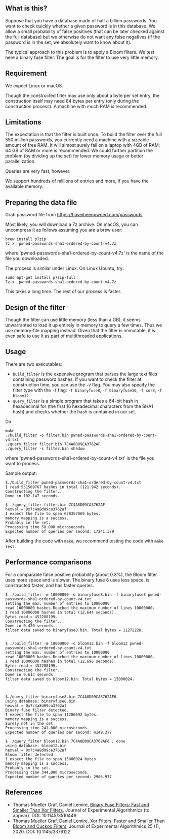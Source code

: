 
## What is this?

Suppose that you have a database made of half a billion passwords. You want to check quickly whether a given password is in this database. We allow a small probability of false positives (that can be later checked against the full database) but we otherwise do not want any false negatives (if the password is in the set, we absolutely want to know about it).

The typical approach to this problem is to apply a Bloom filters. We test here a binary fuse filter. The goal is for the filter to use very little memory.


## Requirement


We expect Linux or macOS.

Though the constructed filter may use only about a byte per set entry, the construction itself may need 64 bytes per entry (only during the construction process). A machine with much RAM is recommended.

## Limitations

The expectation is that the filter is built once. To build the filter over the full 550 million passwords, you currently need a machine with a sizeable amount of free RAM. It will almost surely fail on a laptop with 4GB  of RAM; 64 GB of RAM or more is recommended. We could further partition the problem (by dividing up the set) for lower memory usage or better parallelization.

Queries are very fast, however.

We support hundreds of millions of entries and more, if you have the available memory.


## Preparing the data file

Grab password file from
https://haveibeenpwned.com/passwords

Most likely, you will download a 7z archive. On macOS, you can
uncompress it as follows assuming you are a brew user:

```
brew install p7zip
7z x  pwned-passwords-sha1-ordered-by-count-v4.7z
```

where 'pwned-passwords-sha1-ordered-by-count-v4.7z' is the name of the file you downloaded.

The process is similar under Linux. On Linux Ubuntu, try:

```
sudo apt-get install p7zip-full
7z x  pwned-passwords-sha1-ordered-by-count-v4.7z
```

This takes a long time. The rest of our process is faster.


## Design of the filter

Though the filter can use little memory (less than a GB), it seems unwarranted to load it up entirely in memory to query a few times. Thus we use memory-file mapping instead.  Given that the filter is immutable, it is even safe to use it as part of multithreaded applications.


## Usage


There are two executables:

- `build_filter` is the expensive program that parses the large text files containing password hashes. If you want to check the filter at construction time, you can use the `-V` flag. You may also specify the filter type with the `-f` flag: `-f binaryfuse8`, `-f binaryfuse16`, `-f xor8`, `-f bloom12`.
- `query_filter` is a simple program that takes a 64-bit hash in hexadecimal for (the first 16 hexadecimal characters from the SHA1 hash) and checks whether the hash is contained in our set.

Do 

```
make
./build_filter -o filter.bin pwned-passwords-sha1-ordered-by-count-v4.txt
./query_filter filter.bin 7C4A8D09CA3762AF
./query_filter -s filter.bin shadow
````

where 'pwned-passwords-sha1-ordered-by-count-v4.txt' is the file you want to process.

Sample output:

```
$./build_filter pwned-passwords-sha1-ordered-by-count-v4.txt
I read 551509767 hashes in total (121.942 seconds).
Constructing the filter...
Done in 102.147 seconds.

$ ./query_filter filter.bin 7C4A8D09CA3762AF
hexval = 0x7c4a8d09ca3762af
I expect the file to span 678357069 bytes.
memory mapping is a success.
Probably in the set.
Processing time 58.000 microseconds.
Expected number of queries per second: 17241.379
```

After building the code with `make`, we recommend testing the code with `make test`.


## Performance comparisons

For a comparable false positive probability (about 0.3%), the Bloom filter uses more space
and is slower. The binary fuse 8 uses less space, is constructed faster, and has faster queries.


```
$ ./build_filter -m 10000000 -o binaryfuse8.bin -f binaryfuse8 pwned-passwords-sha1-ordered-by-count-v4.txt
setting the max. number of entries to 10000000
read 10000000 hashes.Reached the maximum number of lines 10000000.
I read 10000000 hashes in total (12.644 seconds).
Bytes read = 452288199.
Constructing the filter...
Done in 0.420 seconds.
filter data saved to binaryfuse8.bin. Total bytes = 11272228.


$ ./build_filter -m 10000000 -o bloom12.bin -f bloom12 pwned-passwords-sha1-ordered-by-count-v4.txt
setting the max. number of entries to 10000000
read 10000000 hashes.Reached the maximum number of lines 10000000.
I read 10000000 hashes in total (12.696 seconds).
Bytes read = 452288199.
Constructing the filter...
Done in 0.613 seconds.
filter data saved to bloom12.bin. Total bytes = 15000024.



$./query_filter binaryfuse8.bin 7C4A8D09CA3762AF6
using database: binaryfuse8.bin
hexval = 0x7c4a8d09ca3762af
Binary fuse filter detected.
I expect the file to span 11206692 bytes.
memory mapping is a success.
Surely not in the set.
Processing time 241.000 microseconds.
Expected number of queries per second: 4149.377

$ ./query_filter bloom12.bin 7C4A8D09CA3762AF6 ; done
using database: bloom12.bin
hexval = 0x7c4a8d09ca3762af
Bloom filter detected.
I expect the file to span 15000024 bytes.
memory mapping is a success.
Probably in the set.
Processing time 344.000 microseconds.
Expected number of queries per second: 2906.977
```

## References

* Thomas Mueller Graf, Daniel Lemire, [Binary Fuse Filters: Fast and Smaller Than Xor Filters](http://arxiv.org/abs/2201.01174), Journal of Experimental Algorithmics (to appear). DOI: 10.1145/3510449   
* Thomas Mueller Graf,  Daniel Lemire, [Xor Filters: Faster and Smaller Than Bloom and Cuckoo Filters](https://arxiv.org/abs/1912.08258), Journal of Experimental Algorithmics 25 (1), 2020. DOI: 10.1145/3376122

